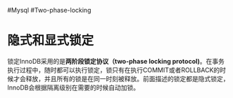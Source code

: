 
#Mysql #Two-phase-locking
# 隐式和显式锁定
锁定InnoDB采用的是**两阶段锁定协议（two-phase locking protocol)**。在事务执行过程中，随时都可以执行锁定，锁只有在执行COMMIT或者ROLLBACK的时候才会释放，并且所有的锁是在同一时刻被释放。前面描述的锁定都是隐式锁定，InnoDB会根据隔离级别在需要的时候自动加锁。 

  
